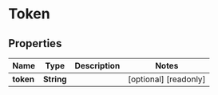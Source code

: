 

# Token

## Properties

Name | Type | Description | Notes
------------ | ------------- | ------------- | -------------
**token** | **String** |  |  [optional] [readonly]



